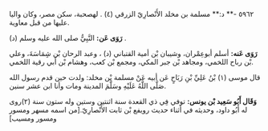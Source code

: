٥٩٦٢ -** د:** مسلمة بن مخلد الأَنْصارِيّ الزرقي (٤) . لهصحبة، سكن مصر، وكان واليا عليها من قبل معاوية.

**رَوَى عَن:** النَّبِيُّ صلى الله عليه وسلم (د) .

**رَوَى عَنه:** أسلم أبوعِمْران، وشيبان بْن أمية القتباني (د) ، وعبد الرحان بْن شِِمَاسَةَ، وعلي بْن رباح اللخمي، ومجاهد بْن جبر المكي، ومجمع بْن كعب، وهشام بْن أَبي رقية اللخمي.

قال موسى (١) بْنُ عَلِيِّ بْنِ رَبَاحٍ عَن أبيه عَنْ مسلمة بْن مخلد: ولدت حين قدم رسول الله صَلَّى اللَّهُ عَلَيْهِ وسَلَّمَ المدينة ومات وأنا ابن عشر سنين.

**وَقَال أَبُو سَعِيد بْن يونس:** توفي فِي ذي القعدة سنة اثنتين وستين وله ستون سنة (٢)روى له أَبُو داود، وحديثه في أثناء حديث رويفع بْن ثابت الأَنْصارِيّ.[من اسمه مسهر ومسور ومسور ومسيب]